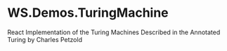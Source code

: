# WS.Demos.TuringMachine
React Implementation of the Turing Machines Described in the Annotated Turing by Charles Petzold
